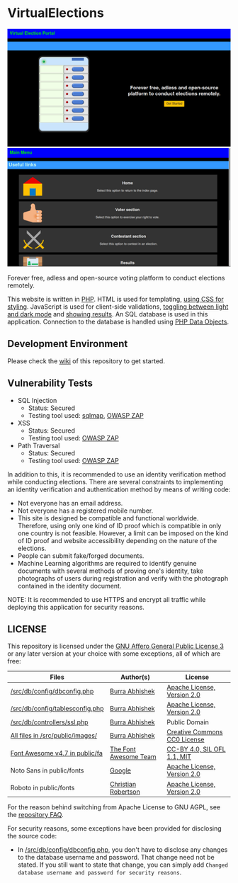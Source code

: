 # VirtualElections

<img src="https://github.com/BurraAbhishek/VirtualElections/blob/main/screenshots/index_page_darkmode.png" alt="Homepage" title="This site comes with a light and dark theme built-in by default, this screenshot shows the dark theme.">

<img src="https://github.com/BurraAbhishek/VirtualElections/blob/main/screenshots/main_menu_1_darkmode.png" alt="Main menu" title="This site comes with a light and dark theme built-in by default, this screenshot shows the dark theme.">

Forever free, adless and open-source voting platform to conduct elections remotely. 

This website is written in [PHP](https://www.php.net/). HTML is used for templating, [using CSS for styling](https://github.com/BurraAbhishek/VirtualElections/tree/main/src/public/css). JavaScript is used for client-side validations, [toggling between light and dark mode](https://github.com/BurraAbhishek/VirtualElections/blob/main/src/public/controllers/css.js) and [showing results](https://github.com/BurraAbhishek/VirtualElections/blob/main/src/vote_counting/results.php). An SQL database is used in this application. Connection to the database is handled using [PHP Data Objects](https://www.php.net/manual/en/book.pdo.php).

## Development Environment
Please check the [wiki](https://github.com/burraabhishek/virtualelections/wiki) of this repository to get started.

## Vulnerability Tests
<ul>
  <li>
    SQL Injection
    <ul>
      <li> Status: Secured </li>
      <li> Testing tool used: <a href="https://sqlmap.org">sqlmap</a>, <a href="https://www.zaproxy.org/">OWASP ZAP</a> </li>
    </ul>
  </li>
    <li>
    XSS
    <ul>
      <li> Status: Secured </li>
      <li> Testing tool used: <a href="https://www.zaproxy.org/">OWASP ZAP</a> </li>
    </ul>
  </li>
    <li>
    Path Traversal
    <ul>
      <li> Status: Secured </li>
      <li> Testing tool used: <a href="https://www.zaproxy.org/">OWASP ZAP</a> </li>
    </ul>
  </li>
</ul>

In addition to this, it is recommended to use an identity verification method while conducting elections. There are several constraints to implementing an identity verification and authentication method by means of writing code:
- Not everyone has an email address.
- Not everyone has a registered mobile number.
- This site is designed be compatible and functional worldwide. Therefore, using only one kind of ID proof which is compatible in only one country is not feasible. However, a limit can be imposed on the kind of ID proof and website accessibility depending on the nature of the elections.
- People can submit fake/forged documents.
- Machine Learning algorithms are required to identify genuine documents with several methods of proving one's identity, take photographs of users during registration and verify with the photograph contained in the identity document.

NOTE: It is recommended to use HTTPS and encrypt all traffic while deploying this application for security reasons.

## LICENSE

This repository is licensed under the [GNU Affero General Public License 3](https://github.com/BurraAbhishek/VirtualElections/blob/main/LICENSE) or any later version at your choice with some exceptions, all of which are free:

Files | Author(s) | License
--- | --- | ---
[/src/db/config/dbconfig.php](https://github.com/BurraAbhishek/VirtualElections/blob/main/src/db/config/dbconfig.php) | [Burra Abhishek](https://github.com/BurraAbhishek/) | [Apache License, Version 2.0](https://www.apache.org/licenses/LICENSE-2.0)
[/src/db/config/tablesconfig.php](https://github.com/BurraAbhishek/VirtualElections/blob/main/src/db/config/tablesconfig.php) | [Burra Abhishek](https://github.com/BurraAbhishek/) | [Apache License, Version 2.0](https://www.apache.org/licenses/LICENSE-2.0)
[/src/db/controllers/ssl.php](https://github.com/BurraAbhishek/VirtualElections/blob/main/src/db/controllers/ssl.php) | [Burra Abhishek](https://github.com/BurraAbhishek/) | Public Domain
[All files in /src/public/images/](https://github.com/BurraAbhishek/VirtualElections/tree/main/src/public/images) | [Burra Abhishek](https://github.com/BurraAbhishek/) | [Creative Commons CC0 License](https://tldrlegal.com/license/creative-commons-cc0-1.0-universal)
[Font Awesome v4.7 in public/fa](https://github.com/BurraAbhishek/VirtualElections/tree/main/src/public/fa) | [The Font Awesome Team](https://github.com/FortAwesome/Font-Awesome#team) | [CC-BY 4.0, SIL OFL 1.1, MIT](https://github.com/FortAwesome/Font-Awesome/blob/master/LICENSE.txt)
Noto Sans in public/fonts | [Google](https://fonts.google.com/specimen/Noto+Sans) | [Apache License, Version 2.0](https://www.apache.org/licenses/LICENSE-2.0)
Roboto in public/fonts | [Christian Robertson](https://fonts.google.com/specimen/Roboto) | [Apache License, Version 2.0](https://www.apache.org/licenses/LICENSE-2.0)

For the reason behind switching from Apache License to GNU AGPL, see the [repository FAQ](https://github.com/BurraAbhishek/VirtualElections/blob/main/FAQ.md).

For security reasons, some exceptions have been provided for disclosing the source code:
- In [/src/db/config/dbconfig.php](https://github.com/BurraAbhishek/VirtualElections/blob/main/src/db/config/dbconfig.php), you don't have to disclose any changes to the database username and password. That change need not be stated. If you still want to state that change, you can simply add `Changed database username and password for security reasons`.
